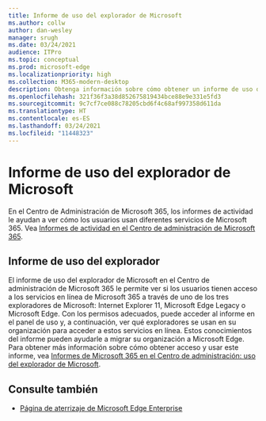 ```yaml
---
title: Informe de uso del explorador de Microsoft
ms.author: collw
author: dan-wesley
manager: srugh
ms.date: 03/24/2021
audience: ITPro
ms.topic: conceptual
ms.prod: microsoft-edge
ms.localizationpriority: high
ms.collection: M365-modern-desktop
description: Obtenga información sobre cómo obtener un informe de uso del explorador para su organización.
ms.openlocfilehash: 321f36f3a38d852675819434bce88e9e331e5fd3
ms.sourcegitcommit: 9c7cf7ce088c78205cbd6f4c68af997358d611da
ms.translationtype: HT
ms.contentlocale: es-ES
ms.lasthandoff: 03/24/2021
ms.locfileid: "11448323"
---
```

# <a name="microsoft-browser-usage-report"></a>Informe de uso del explorador de Microsoft

En el Centro de Administración de Microsoft 365, los informes de actividad le ayudan a ver cómo los usuarios usan diferentes servicios de Microsoft 365. Vea [Informes de actividad en el Centro de administración de Microsoft 365](https://docs.microsoft.com/microsoft-365/admin/activity-reports/activity-reports?view=o365-worldwide).

## <a name="browser-usage-report"></a>Informe de uso del explorador

El informe de uso del explorador de Microsoft en el Centro de administración de Microsoft 365 le permite ver si los usuarios tienen acceso a los servicios en línea de Microsoft 365 a través de uno de los tres exploradores de Microsoft: Internet Explorer 11, Microsoft Edge Legacy o Microsoft Edge. Con los permisos adecuados, puede acceder al informe en el panel de uso y, a continuación, ver qué exploradores se usan en su organización para acceder a estos servicios en línea. Estos conocimientos del informe pueden ayudarle a migrar su organización a Microsoft Edge. Para obtener más información sobre cómo obtener acceso y usar este informe, vea [Informes de Microsoft 365 en el Centro de administración: uso del explorador de Microsoft](https://docs.microsoft.com/microsoft-365/admin/activity-reports/browser-usage-report?view=o365-worldwide).

## <a name="see-also"></a>Consulte también

- [Página de aterrizaje de Microsoft Edge Enterprise](https://aka.ms/EdgeEnterprise)
